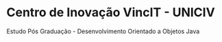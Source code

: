 # Centro de Inovação VincIT - UNICIV
Estudo Pós Graduação - Desenvolvimento Orientado a Objetos Java
